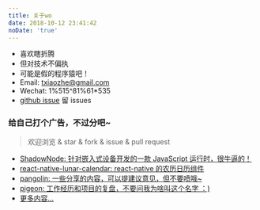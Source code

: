 ```yaml
---
title: 关于wo
date: 2018-10-12 23:41:42
noDate: 'true'
---
```


- 喜欢瞎折腾
- 但对技术不偏执
- 可能是假的程序猿吧！
- Email: txiaozhe@gmail.com
- Wechat: 1%515^81%61*535
- [github issue](https://github.com/Txiaozhe/txiaozhe.github.io/issues) 留 issues

### 给自己打个广告，不过分吧~ 
> 欢迎浏览 & star & fork & issue & pull request
- [ShadowNode: 针对嵌入式设备开发的一款 JavaScript 运行时，很牛逼的！](https://github.com/yodaos-project/ShadowNode)
- [react-native-lunar-calendar: react-native 的农历日历组件](https://github.com/Txiaozhe/react-native-lunar-calendar)
- [pangolin: 一些分享的内容，可以提建议意见，但不要喷哦~](https://github.com/Txiaozhe/pangolin)
- [pigeon: 工作经历和项目的复盘，不要问我为啥叫这个名字 ：)](https://github.com/Txiaozhe/pigeon)
- [更多内容...](https://github.com/Txiaozhe)

<!-- ## 站点

本站于 <code class="site_from"></code> 接入百度站点，建站已 <code class="site_date"></code> 天

截止到目前，整站访问次数 <code class="site_pv"></code>、访问人数 <code class="site_uv"></code> -->

<!-- <canvas id="doughnut-chart" width="100" height="45"></canvas> -->

<!-- ## 访问

<canvas id="line-chart" width="100" height="45"></canvas> -->
